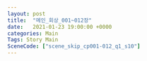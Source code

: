 ```yaml
---
layout: post
title:  "메인_회상_001~012장"
date:   2021-01-23 19:00:00 +0000
categories: Main
Tags: Story Main
SceneCode: ["scene_skip_cp001-012_q1_s10"]
---
```

